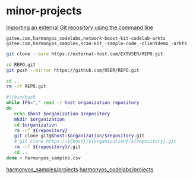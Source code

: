 # minor-projects



[Importing an external Git repository using the command line](https://docs.github.com/en/migrations/importing-source-code/using-the-command-line-to-import-source-code/importing-an-external-git-repository-using-the-command-line) 

```
gitee.com,harmonyos_codelabs,network-boost-kit-codelab-arkts
gitee.com,harmonyos_samples,scan-kit_-sample-code_-clientdemo_-arkts
```

```bash
git clone --bare https://external-host.com/EXTUSER/REPO.git
```

```bash
cd REPO.git
git push --mirror https://github.com/USER/REPO.git
```

```bash
cd ..
rm -rf REPO.git
```

```bash
#!/bin/bash
while IFS="," read -r host organization repository
do
   echo $host $organization $repository
   mkdir $organization
   cd $organization
   rm -rf ${repository}
   git clone git@$host:$organization/$repository.git
   # git clone https://${host}/${organization}/${repository}.git
   rm -rf ${repository}/.git 
   cd ..
done < harmonyos_samples.csv
```


[harmonyos_samples/projects](https://gitee.com/organizations/harmonyos_samples/projects)
[harmonyos_codelabs/projects](https://gitee.com/organizations/harmonyos_codelabs/projects)